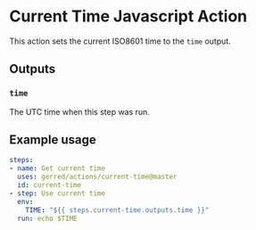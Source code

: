 # Current Time Javascript Action

This action sets the current ISO8601 time to the `time` output.

## Outputs

### `time`

The UTC time when this step was run.

## Example usage

```yaml
steps:
- name: Get current time
  uses: gerred/actions/current-time@master
  id: current-time
- step: Use current time
  env:
    TIME: "${{ steps.current-time.outputs.time }}"
  run: echo $TIME
```